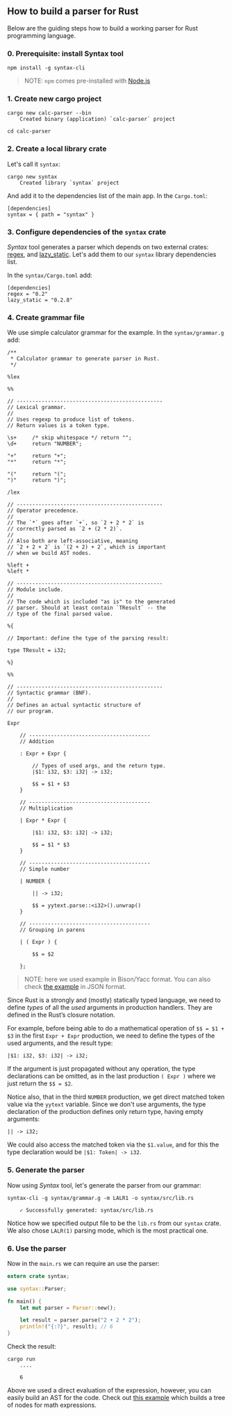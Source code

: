 ## How to build a parser for Rust

Below are the guiding steps how to build a working parser for Rust programming language.

### 0. Prerequisite: install Syntax tool

```
npm install -g syntax-cli
```

> NOTE: `npm` comes pre-installed with [Node.js](https://nodejs.org/en/)

### 1. Create new cargo project

```
cargo new calc-parser --bin
    Created binary (application) `calc-parser` project

cd calc-parser
```

### 2. Create a local library crate

Let's call it `syntax`:

```
cargo new syntax
    Created library `syntax` project
```

And add it to the dependencies list of the main app. In the `Cargo.toml`:

```
[dependencies]
syntax = { path = "syntax" }
```

### 3. Configure dependencies of the `syntax` crate

_Syntax_ tool generates a parser which depends on two external crates: [regex](https://doc.rust-lang.org/regex/regex/index.html), and [lazy_static](https://crates.io/crates/lazy_static). Let's add them to our `syntax` library dependencies list.

In the `syntax/Cargo.toml` add:

```
[dependencies]
regex = "0.2"
lazy_static = "0.2.8"
```

### 4. Create grammar file

We use simple calculator grammar for the example. In the `syntax/grammar.g` add:

```
/**
 * Calculator grammar to generate parser in Rust.
 */

%lex

%%

// -----------------------------------------------
// Lexical grammar.
//
// Uses regexp to produce list of tokens.
// Return values is a token type.

\s+     /* skip whitespace */ return "";
\d+     return "NUMBER";

"+"     return "+";
"*"     return "*";

"("     return "(";
")"     return ")";

/lex

// -----------------------------------------------
// Operator precedence.
//
// The `*` goes after `+`, so `2 + 2 * 2` is
// correctly parsed as `2 + (2 * 2)`.
//
// Also both are left-associative, meaning
// `2 + 2 + 2` is `(2 + 2) + 2`, which is important
// when we build AST nodes.

%left +
%left *

// -----------------------------------------------
// Module include.
//
// The code which is included "as is" to the generated
// parser. Should at least contain `TResult` -- the
// type of the final parsed value.

%{

// Important: define the type of the parsing result:

type TResult = i32;

%}

%%

// -----------------------------------------------
// Syntactic grammar (BNF).
//
// Defines an actual syntactic structure of
// our program.

Expr

    // ---------------------------------------
    // Addition

    : Expr + Expr {

        // Types of used args, and the return type.
        |$1: i32, $3: i32| -> i32;

        $$ = $1 + $3
    }

    // ---------------------------------------
    // Multiplication

    | Expr * Expr {

        |$1: i32, $3: i32| -> i32;

        $$ = $1 * $3
    }

    // ---------------------------------------
    // Simple number

    | NUMBER {

        || -> i32;

        $$ = yytext.parse::<i32>().unwrap()
    }

    // ---------------------------------------
    // Grouping in parens

    | ( Expr ) {

        $$ = $2

    };
```

> NOTE: here we used example in Bison/Yacc format. You can also check [the example](https://github.com/DmitrySoshnikov/syntax/blob/master/examples/calc.rs.g) in JSON format.

Since Rust is a strongly and (mostly) statically typed language, we need to define _types_ of all the _used_ arguments in production handlers. They are defined in the Rust’s closure notation.

For example, before being able to do a mathematical operation of `$$ = $1 + $3` in the first `Expr + Expr` production, we need to define the types of the used arguments, and the result type:

```
|$1: i32, $3: i32| -> i32;
```

If the argument is just propagated without any operation, the type declarations can be omitted, as in the last production `( Expr )` where we just return the `$$ = $2`.

Notice also, that in the third `NUMBER` production, we get direct matched token value via the `yytext` variable. Since we don't use arguments, the type declaration of the production defines only return type, having empty arguments:

```
|| -> i32;
```

We could also access the matched token via the `$1.value`, and for this the type declaration would be `|$1: Token| -> i32`.

### 5. Generate the parser

Now using _Syntax_ tool, let's generate the parser from our grammar:

```
syntax-cli -g syntax/grammar.g -m LALR1 -o syntax/src/lib.rs

    ✓ Successfully generated: syntax/src/lib.rs
```

Notice how we specified output file to be the `lib.rs` from our `syntax` crate. We also chose `LALR(1)` parsing mode, which is the most practical one.

### 6. Use the parser

Now in the `main.rs` we can require an use the parser:


```rust
extern crate syntax;

use syntax::Parser;

fn main() {
    let mut parser = Parser::new();

    let result = parser.parse("2 + 2 * 2");
    println!("{:?}", result); // 6
}
```

Check the result:

```
cargo run
    ....

    6
```

Above we used a direct evaluation of the expression, however, you can easily build an AST for the code. Check out [this example](https://github.com/DmitrySoshnikov/syntax/blob/master/examples/calc-ast.rs.g) which builds a tree of nodes for math expressions.